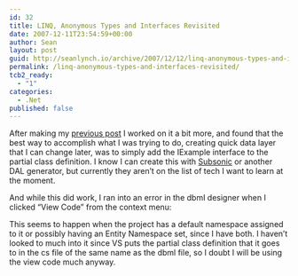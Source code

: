 ```yaml
---
id: 32
title: LINQ, Anonymous Types and Interfaces Revisited
date: 2007-12-11T23:54:59+00:00
author: Sean
layout: post
guid: http://seanlynch.io/archive/2007/12/12/linq-anonymous-types-and-interfaces-revisited.aspx
permalink: /linq-anonymous-types-and-interfaces-revisited/
tcb2_ready:
  - "1"
categories:
  - .Net
published: false
---
```

After making my [previous post](http://myheadsexploding.com/archive/2007/12/06/anonymous-types-and-interfaces.aspx) I worked on it a bit more, and found that the best way to accomplish what I was trying to do, creating quick data layer that I can change later, was to simply add the IExample interface to the partial class definition. I know I can create this with [Subsonic](http://www.subsonicproject.com) or another  DAL generator, but currently they aren&#8217;t on the list of tech I want to learn at the moment.

And while this did work, I ran into an error in the dbmI designer when I clicked &#8220;View Code&#8221; from the context menu:

This seems to happen when the project has a default namespace assigned to it or possibly having an Entity Namespace set, since I have both. I haven&#8217;t looked to much into it since VS puts the partial class definition that it goes to in the cs file of the same name as the dbml file, so I doubt I will be using the view code much anyway.

